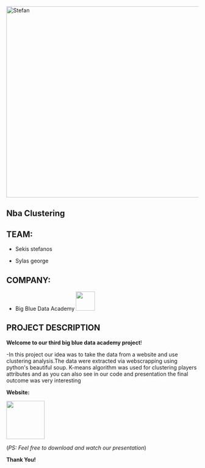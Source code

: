 <img title="nba" alt="Stefan" width="1000" height="500" src="https://www.intoposts.com/wp-content/uploads/2019/03/top100_feature.jpg" />

## Nba Clustering

## ΤΕΑΜ:

- Sekis stefanos

- Sylas george

## COMPANY:

- Big Blue Data Academy <a href="https://bigblue.academy/en"><img src="https://iconape.com/wp-content/files/kh/383970/svg/383970.svg" width="50"></a>

## PROJECT DESCRIPTION

**Welcome to our third big blue data academy project</strong>!**

-In this project our idea was to take the data from a website and use clustering analysis.The data were extracted via webscrapping using python's beautiful soup.
K-means algorithm was used for clustering players attributes and as you can also see in our code and presentation the final outcome was very interesting 


**Website:**

<a href="https://www.basketball-reference.com/"><img src="https://d2p3bygnnzw9w3.cloudfront.net/req/202203151/logos/bbr-logo.svg" width="100"></a>

(*PS: Feel free to download and watch our presentation*)

**Thank You!**
